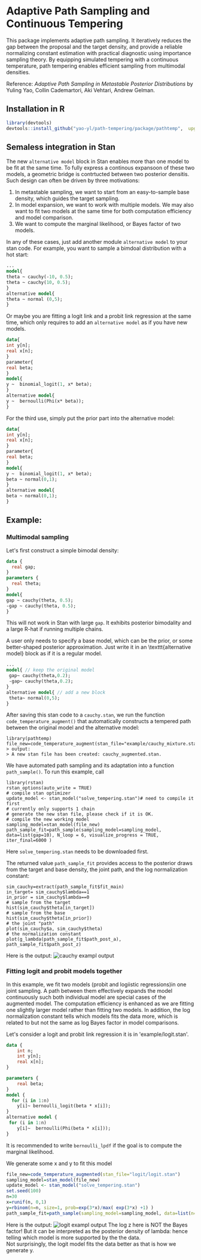 #   Adaptive Path Sampling and Continuous Tempering

This package implements adaptive path sampling. It iteratively reduces the gap between the proposal and the target density, and provide a reliable  normalizing constant  estimation with practical diagnostic using importance sampling theory. 
By equipping simulated tempering with a continuous temperature, path tempering enables efficient sampling from multimodal densities.    

Reference:
*Adaptive Path Sampling in Metastable Posterior Distributions* by  Yuling Yao, Collin  Cademartori, Aki Vehtari, Andrew Gelman.

## Installation in R
```R
library(devtools)
devtools::install_github("yao-yl/path-tempering/package/pathtemp",  upgrade="never")
``` 

## Semaless integration in Stan
The new `alternative model` block in Stan enables more than one model to be fit at the same time. To fully express a continous expansoon of these two models, a geometric bridge is contrtucted between two posterior densitis. Such design can often be driven by three motivations:
1. In metastable sampling, we want to start from an easy-to-sample base density, which guides the target sampling. 
2. In model expansion, we want to work with multiple models. We may also want to fit two models at the same time for both computation efficiency and model comparison. 
3. We want to compute the marginal likelihood, or Bayes factor of two models.

In any of these cases, just add another module `alternative model` to your stan code. For example, you want to sample a bimdoal distribution with a hot start:

```stan
...
model{
theta ~ cauchy(-10, 0.5);
theta ~ cauchy(10, 0.5);
}
alternative model{
theta ~ normal (0,5);
}
```

Or maybe you are fitting a logit link and a probit link regression at the same time, which only requires to add an `alternative model` as if you have new models.

```stan
data{
int y[n];
real x[n];
}
parameter{
real beta;
}
model{
y ~  binomial_logit(1, x* beta);
}
alternative model{
y ~  bernoulli(Phi(x* beta));
}
```

For the third use, simply put the prior part into the alternative model:
```stan
data{
int y[n];
real x[n];
}
parameter{
real beta;
}
model{
y ~  binomial_logit(1, x* beta);
beta ~ normal(0,1);
}
alternative model{
beta ~ normal(0,1);
}
```


## Example:
### Multimodal sampling
Let's first construct a simple bimodal density:
```stan
data {
  real gap;
}
parameters {
  real theta;
}
model{
gap ~ cauchy(theta, 0.5);
-gap ~ cauchy(theta, 0.5);
}
```
This will not work in Stan with large `gap`. It exhibits posterior bimodality  and a large R-hat if running multiple chains. 

A user only needs to specify a base model,  which can be the prior, or some better-shaped posterior approximation.   Just write it in an  \texttt{alternative model} block as if it is a regular model.    
 
```stan
...
model{ // keep the original model  
 gap~ cauchy(theta,0.2);   
 -gap~ cauchy(theta,0.2);   
}
alternative model{ // add a new block 
 theta~ normal(0,5);   
}
```

After saving this stan code to a  `cauchy.stan`, we run the function `code_temperature_augment()` that automatically constructs a tempered path between the original model and the alternative model:

```
library(pathtemp)
file_new=code_temperature_augment(stan_file="example/cauchy_mixture.stan")
> output:
> A new stan file has been created: cauchy_augmented.stan.
```

We have automated path sampling and its adaptation into a function `path_sample()`.
To run this example, call
```
library(rstan)
rstan_options(auto_write = TRUE)
# compile stan optimizer
update_model <- stan_model("solve_tempering.stan")# need to compile it first
# currently only supports 1 chain
# generate the new stan file, please check if it is OK.
# compile the new working model
sampling_model=stan_model(file_new)
path_sample_fit=path_sample(sampling_model=sampling_model, data=list(gap=10), N_loop = 6, visualize_progress = TRUE, iter_final=6000 )
```
Here `solve_tempering.stan` needs to be downloaded first. 

The returned value `path_sample_fit` provides access to the posterior draws from the target and base density, the joint path,  and the log normalization constant:
```
sim_cauchy=extract(path_sample_fit$fit_main)
in_target= sim_cauchy$lambda==1
in_prior = sim_cauchy$lambda==0
# sample from the target 
hist(sim_cauchy$theta[in_target])
# sample from the base 
hist(sim_cauchy$theta[in_prior])
# the joint "path"
plot(sim_cauchy$a, sim_cauchy$theta)
# the normalization constant
plot(g_lambda(path_sample_fit$path_post_a), path_sample_fit$path_post_z)
```
Here is the output:
![cauchy exampl output](/example/img/Cauchy.jpg)

 
### Fitting logit and probit models together
In this example, we fit two models (probit and logiistic regressions)in one joint sampling.  A path between them effectively expands the model continuously such both individual model are special cases of the augmented model. The computation efficiency is enhanced as we are fitting one slightly larger model rather than fitting two models. In addition,  the log normalization constant tells which models fits the data more, which is related to but not the same as log Bayes factor in model comparisons. 


Let's consider a logit and probit link regression it is in 'example/logit.stan'.
```stan
data {
	int n;
	int y[n];
	real x[n];
}

parameters {
	real beta;
}
model {
  for (i in 1:n)
    y[i]~ bernoulli_logit(beta * x[i]);
}
alternative model {
 for (i in 1:n)
    y[i]~  bernoulli(Phi(beta * x[i]));
}

```

It is recommended to write `bernoulli_lpdf` if the goal is to compute the marginal likelihood.  

We generate some x and y to fit this model
```R
file_new=code_temperature_augmented(stan_file="logit/logit.stan")
sampling_model=stan_model(file_new)
update_model <- stan_model("solve_tempering.stan")
set.seed(100)
n=30
x=runif(n, 0,1)
y=rbinom(n=n, size=1, prob=exp(3*x)/max( exp(3*x) +1) )
path_sample_fit=path_sample(sampling_model=sampling_model, data=list(n=n, x=x, y=y), N_loop = 6, visualize_progress = TRUE,iter_final=6000)
```

Here is the output:
![logit exampl output](/example/img/logit.jpg)
The log z here is NOT the Bayes factor! But it can be interpreted as the posterior density of lambda: hence telling which model is more supported by the the data.  
Not surprisingly, the logit model fits the data better as that is how we generate y.


